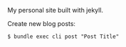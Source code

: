 My personal site built with jekyll.

Create new blog posts:

```
$ bundle exec cli post "Post Title"
```
